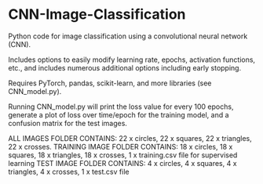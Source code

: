 # CNN-Image-Classification
Python code for image classification using a convolutional neural network (CNN).

Includes options to easily modify learning rate, epochs, activation functions, etc., and includes numerous additional options including early stopping.

Requires PyTorch, pandas, scikit-learn, and more libraries (see CNN_model.py). 

Running CNN_model.py will print the loss value for every 100 epochs, generate a plot of loss over time/epoch for the training model, and a confusion matrix for the test images.

ALL IMAGES FOLDER CONTAINS: 22 x circles, 22 x squares, 22 x triangles, 22 x crosses.
TRAINING IMAGE FOLDER CONTAINS: 18 x circles, 18 x squares, 18 x triangles, 18 x crosses, 1 x training.csv file for supervised learning
TEST IMAGE FOLDER CONTAINS: 4 x circles, 4 x squares, 4 x triangles, 4 x crosses, 1 x test.csv file

